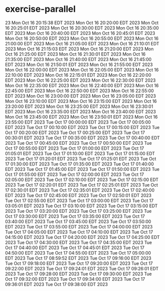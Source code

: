 # exercise-parallel
23
Mon Oct 16 20:15:38 EDT 2023
Mon Oct 16 20:20:00 EDT 2023
Mon Oct 16 20:25:01 EDT 2023
Mon Oct 16 20:30:00 EDT 2023
Mon Oct 16 20:35:00 EDT 2023
Mon Oct 16 20:40:00 EDT 2023
Mon Oct 16 20:45:01 EDT 2023
Mon Oct 16 20:50:00 EDT 2023
Mon Oct 16 20:55:00 EDT 2023
Mon Oct 16 21:00:00 EDT 2023
Mon Oct 16 21:05:00 EDT 2023
Mon Oct 16 21:10:01 EDT 2023
Mon Oct 16 21:15:03 EDT 2023
Mon Oct 16 21:20:00 EDT 2023
Mon Oct 16 21:25:00 EDT 2023
Mon Oct 16 21:30:01 EDT 2023
Mon Oct 16 21:35:00 EDT 2023
Mon Oct 16 21:40:00 EDT 2023
Mon Oct 16 21:45:00 EDT 2023
Mon Oct 16 21:50:01 EDT 2023
Mon Oct 16 21:55:00 EDT 2023
Mon Oct 16 22:00:00 EDT 2023
Mon Oct 16 22:05:00 EDT 2023
Mon Oct 16 22:10:00 EDT 2023
Mon Oct 16 22:15:01 EDT 2023
Mon Oct 16 22:20:00 EDT 2023
Mon Oct 16 22:25:00 EDT 2023
Mon Oct 16 22:30:00 EDT 2023
Mon Oct 16 22:35:00 EDT 2023
Mon Oct 16 22:40:00 EDT 2023
Mon Oct 16 22:45:00 EDT 2023
Mon Oct 16 22:50:00 EDT 2023
Mon Oct 16 22:55:00 EDT 2023
Mon Oct 16 23:00:00 EDT 2023
Mon Oct 16 23:05:00 EDT 2023
Mon Oct 16 23:10:00 EDT 2023
Mon Oct 16 23:15:00 EDT 2023
Mon Oct 16 23:20:00 EDT 2023
Mon Oct 16 23:25:00 EDT 2023
Mon Oct 16 23:30:01 EDT 2023
Mon Oct 16 23:35:00 EDT 2023
Mon Oct 16 23:40:00 EDT 2023
Mon Oct 16 23:45:00 EDT 2023
Mon Oct 16 23:50:01 EDT 2023
Mon Oct 16 23:55:00 EDT 2023
Tue Oct 17 00:00:00 EDT 2023
Tue Oct 17 00:05:00 EDT 2023
Tue Oct 17 00:10:00 EDT 2023
Tue Oct 17 00:15:00 EDT 2023
Tue Oct 17 00:20:00 EDT 2023
Tue Oct 17 00:25:00 EDT 2023
Tue Oct 17 00:30:01 EDT 2023
Tue Oct 17 00:35:00 EDT 2023
Tue Oct 17 00:40:00 EDT 2023
Tue Oct 17 00:45:00 EDT 2023
Tue Oct 17 00:50:00 EDT 2023
Tue Oct 17 00:55:00 EDT 2023
Tue Oct 17 01:00:00 EDT 2023
Tue Oct 17 01:05:01 EDT 2023
Tue Oct 17 01:10:00 EDT 2023
Tue Oct 17 01:15:00 EDT 2023
Tue Oct 17 01:20:01 EDT 2023
Tue Oct 17 01:25:01 EDT 2023
Tue Oct 17 01:30:00 EDT 2023
Tue Oct 17 01:35:00 EDT 2023
Tue Oct 17 01:40:00 EDT 2023
Tue Oct 17 01:45:00 EDT 2023
Tue Oct 17 01:50:00 EDT 2023
Tue Oct 17 01:55:00 EDT 2023
Tue Oct 17 02:00:00 EDT 2023
Tue Oct 17 02:05:00 EDT 2023
Tue Oct 17 02:10:00 EDT 2023
Tue Oct 17 02:15:00 EDT 2023
Tue Oct 17 02:20:01 EDT 2023
Tue Oct 17 02:25:01 EDT 2023
Tue Oct 17 02:30:01 EDT 2023
Tue Oct 17 02:35:01 EDT 2023
Tue Oct 17 02:40:00 EDT 2023
Tue Oct 17 02:45:00 EDT 2023
Tue Oct 17 02:50:01 EDT 2023
Tue Oct 17 02:55:00 EDT 2023
Tue Oct 17 03:00:00 EDT 2023
Tue Oct 17 03:05:01 EDT 2023
Tue Oct 17 03:10:00 EDT 2023
Tue Oct 17 03:15:00 EDT 2023
Tue Oct 17 03:20:00 EDT 2023
Tue Oct 17 03:25:00 EDT 2023
Tue Oct 17 03:30:00 EDT 2023
Tue Oct 17 03:35:00 EDT 2023
Tue Oct 17 03:40:00 EDT 2023
Tue Oct 17 03:45:00 EDT 2023
Tue Oct 17 03:50:00 EDT 2023
Tue Oct 17 03:55:00 EDT 2023
Tue Oct 17 04:00:00 EDT 2023
Tue Oct 17 04:05:00 EDT 2023
Tue Oct 17 04:10:00 EDT 2023
Tue Oct 17 04:15:00 EDT 2023
Tue Oct 17 04:20:00 EDT 2023
Tue Oct 17 04:25:00 EDT 2023
Tue Oct 17 04:30:00 EDT 2023
Tue Oct 17 04:35:00 EDT 2023
Tue Oct 17 04:40:00 EDT 2023
Tue Oct 17 04:45:01 EDT 2023
Tue Oct 17 04:50:00 EDT 2023
Tue Oct 17 04:55:00 EDT 2023
Tue Oct 17 05:00:00 EDT 2023
Tue Oct 17 08:59:52 EDT 2023
Tue Oct 17 09:16:00 EDT 2023
Tue Oct 17 09:18:00 EDT 2023
Tue Oct 17 09:20:00 EDT 2023
Tue Oct 17 09:22:00 EDT 2023
Tue Oct 17 09:24:01 EDT 2023
Tue Oct 17 09:26:01 EDT 2023
Tue Oct 17 09:28:00 EDT 2023
Tue Oct 17 09:30:00 EDT 2023
Tue Oct 17 09:32:00 EDT 2023
Tue Oct 17 09:34:00 EDT 2023
Tue Oct 17 09:36:01 EDT 2023
Tue Oct 17 09:38:00 EDT 2023
